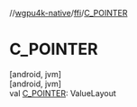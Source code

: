 //[wgpu4k-native](../../index.md)/[ffi](index.md)/[C_POINTER](-c_-p-o-i-n-t-e-r.md)

# C_POINTER

[android, jvm]\
[android, jvm]\
val [C_POINTER](-c_-p-o-i-n-t-e-r.md): ValueLayout